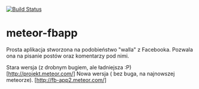 [![Build Status](https://travis-ci.org/miszczyk/meteor-fbapp.svg?branch=master)](https://travis-ci.org/miszczyk/meteor-fbapp)

meteor-fbapp
============

Prosta aplikacja stworzona na podobieństwo "walla" z Facebooka. Pozwala ona na pisanie postów oraz komentarzy pod nimi.

Stara wersja (z drobnym bugiem, ale ładniejsza :P)
[http://projekt.meteor.com/]
Nowa wersja ( bez buga, na najnowszej meteorze).
[http://fb-app2.meteor.com/]
